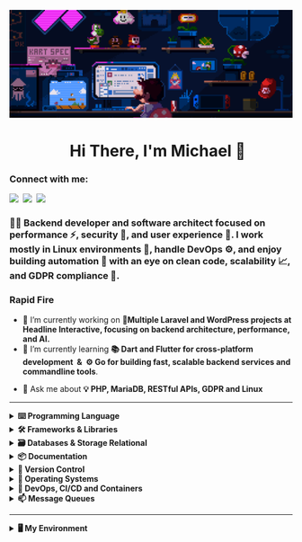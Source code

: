 ![Header](https://github.com/ixten/ixten/blob/main/header.gif?raw=true)

<div id="toc">
  <ul align="center" style="list-style: none">
    <summary>
      <h1>
        Hi There, I'm Michael 👋
      </h1>
    </summary>
  </ul>
</div>

**<h3 align="left">Connect with me:</h3>** 
<p align="left"><a href="https://ixten.nl" target="_blank"><img src="https://img.shields.io/badge/ixten.nl-100000?logo=googlechrome&logoColor=white" height="28" style="margin-right: 4px"></a> <a href="https://github.com/ixten" target="_blank"><img src="https://img.shields.io/badge/GitHub-100000?logo=github&logoColor=white" height="28" style="margin-right: 4px"></a> <a href="https://discordapp.com/users/209112152470978570" target="_blank"><img src="https://img.shields.io/badge/Discord-0077B5?logo=discord&logoColor=white" height="28" style="margin-right: 4px"></a></p>

 **<h3 align="left">🧑‍💻 Backend developer and software architect focused on performance ⚡, security 🔐, and user experience 🎯. I work mostly in Linux environments 🐧, handle DevOps ⚙️, and enjoy building automation 🤖 with an eye on clean code, scalability 📈, and GDPR compliance 📄.</h3>**

**<h3 align="left">Rapid Fire</h3>**
- 🔭 I’m currently working on **🔧Multiple Laravel and WordPress projects at Headline Interactive, focusing on backend architecture, performance, and AI.**
- 🌱 I’m currently learning  **📚 Dart and Flutter for cross-platform development &nbsp;& &nbsp;⚙️ Go for building fast, scalable backend services and commandline tools**.
<!--
- 👯 I’m looking to collaborate on ...
- 🤔 I’m looking for help with ...
-->
- 💬 Ask me about **💡 PHP, MariaDB, RESTful APIs, GDPR and Linux**
<!--
- 📫 How to reach me: ...
- 😄 Pronouns: ...
- ⚡ Fun fact: ...
-->

<hr/>

<details>
  <summary><b>⌨️ Programming Language</b></summary>
  <br/>

  ![PHP](https://img.shields.io/badge/PHP-8892BF.svg?&style=flat&logo=php&logoColor=white)&nbsp;
  ![JavaScript](https://img.shields.io/badge/JavaScript-F7DF1E.svg?&style=flat&logo=javascript&logoColor=black)&nbsp;
  ![TypeScript](https://img.shields.io/badge/TypeScript-3178C6.svg?&style=flat&logo=typescript&logoColor=white)&nbsp;
  ![HTML5](https://img.shields.io/badge/HTML5-E34F26.svg?&style=flat&logo=html5&logoColor=white)&nbsp;
  ![CSS](https://img.shields.io/badge/CSS-1572B6.svg?&style=flat&logo=css3&logoColor=white)&nbsp;
  ![Sass/SCSS](https://img.shields.io/badge/Sass/SCSS-CC6699.svg?&style=flat&logo=sass&logoColor=white)&nbsp;
  ![Less](https://img.shields.io/badge/Less-1D365D.svg?&style=flat&logo=less&logoColor=white)&nbsp;
  ![Dart](https://img.shields.io/badge/Dart-0175C2.svg?&style=flat&logo=dart&logoColor=white)&nbsp;
  ![Go](https://img.shields.io/badge/Go-00ADD8.svg?&style=flat&logo=go&logoColor=white)&nbsp;
  ![Python](https://img.shields.io/badge/Python-3776AB.svg?&style=flat&logo=python&logoColor=yellow)&nbsp;
  ![Java](https://img.shields.io/badge/JAVA-5382A1.svg?&style=flat&logo=java&logoColor=white)&nbsp;
  ![Lua](https://img.shields.io/badge/Lua-000080.svg?&style=flat&logo=lua&logoColor=white)&nbsp;
</details>

<details>
  <summary><b>🛠️ Frameworks & Libraries</b></summary>
  <br/>

  ![Laravel](https://img.shields.io/badge/Laravel-FF2D20.svg?&style=flat&logo=laravel&logoColor=white)&nbsp;
  ![LiveWire](https://img.shields.io/badge/LiveWire-4E5D94.svg?&style=flat&logo=laravel&logoColor=white)&nbsp;
  ![Flutter](https://img.shields.io/badge/Flutter-02569B.svg?&style=flat&logo=flutter&logoColor=white)&nbsp;
  ![Wordpress](https://img.shields.io/badge/WordPress-21759B.svg?&style=flat&logo=wordpress&logoColor=white)&nbsp;
  ![Yii Framework](https://img.shields.io/badge/Yii%20Framework-5A9C8F.svg?&style=flat&logo=yii&logoColor=white)&nbsp;
  ![Chrome Extensions](https://img.shields.io/badge/Chrome%20Extensions-4285F4.svg?&style=flat&logo=googlechrome&logoColor=white)&nbsp;
  ![React](https://img.shields.io/badge/React-61DAFB.svg?&style=flat&logo=react&logoColor=black)&nbsp;
  ![Zend Framework](https://img.shields.io/badge/Zend%20Framework-68B604.svg?&style=flat&logo=zend&logoColor=white)&nbsp;
  ![CodeIgniter](https://img.shields.io/badge/CodeIgniter-EF4223.svg?&style=flat&logo=codeigniter&logoColor=white)&nbsp;
  ![Angular](https://img.shields.io/badge/Angular-DD0031.svg?&style=flat&logo=angular&logoColor=white)&nbsp;
  ![Spring](https://img.shields.io/badge/Spring-6DB33F.svg?&style=flat&logo=spring&logoColor=white)&nbsp;
  ![jQuery](https://img.shields.io/badge/jQuery-0769AD.svg?&style=flat&logo=jquery&logoColor=white)&nbsp;
  ![Tailwind CSS](https://img.shields.io/badge/Tailwind%20CSS-06B6D4.svg?&style=flat&logo=tailwindcss&logoColor=white)&nbsp;
  ![Bootstrap](https://img.shields.io/badge/Bootstrap-7952B3.svg?&style=flat&logo=bootstrap&logoColor=white)&nbsp;
  ![Foundation](https://img.shields.io/badge/Foundation-2199E8.svg?&style=flat&logo=foundation&logoColor=white)&nbsp;
</details>

<details>
  <summary><b>🗃️ Databases & Storage Relational</b></summary>
  <br/>

  ![MySQL](https://img.shields.io/badge/MySQL-4479A1.svg?&style=flat&logo=mysql&logoColor=white)&nbsp;
  ![MariaDB](https://img.shields.io/badge/MariaDB-003545.svg?&style=flat&logo=mariadb&logoColor=white)&nbsp;
  ![Amazon RDS](https://img.shields.io/badge/Amazon%20RDS-527FFF.svg?&style=flat&logo=aws&logoColor=white)&nbsp;
  ![SQLite](https://img.shields.io/badge/SQLite-003B57.svg?&style=flat&logo=sqlite&logoColor=white)&nbsp;
  ![MongoDB](https://img.shields.io/badge/MongoDB-47A248.svg?&style=flat&logo=mongodb&logoColor=white)&nbsp;
  ![Redis](https://img.shields.io/badge/Redis-DC382D.svg?&style=flat&logo=redis&logoColor=white)&nbsp;
  ![ValKey](https://img.shields.io/badge/ValKey-00A3B1.svg?&style=flat&logo=valkey&logoColor=white)&nbsp;
</details>

<details>
  <summary><b>📦 Documentation</b></summary>
  <br/>

  ![OpenAPI/Swagger](https://img.shields.io/badge/OpenAPI/Swagger-85EA2D.svg?&style=flat&logo=openapiinitiative&logoColor=black)&nbsp;
  ![MarkDown](https://img.shields.io/badge/MarkDown-000000.svg?&style=flat&logo=markdown&logoColor=white)&nbsp;
</details>

<details>
  <summary><b>🧩 Version Control</b></summary>
  <br/>

  ![Git](https://img.shields.io/badge/Git-F05032.svg?&style=flat&logo=git&logoColor=white)&nbsp;
  ![GitLab](https://img.shields.io/badge/GitLab-FC6D26.svg?&style=flat&logo=gitlab&logoColor=white)&nbsp;
  ![BitBucket](https://img.shields.io/badge/BitBucket-0052CC.svg?&style=flat&logo=bitbucket&logoColor=white)&nbsp;
  ![GitHub](https://img.shields.io/badge/GitHub-181717.svg?&style=flat&logo=github&logoColor=white)&nbsp;
  ![Jujutsu](https://img.shields.io/badge/Jujutsu-8A63D2.svg?&style=flat&logo=jujutsu&logoColor=white)&nbsp;
  ![SVN](https://img.shields.io/badge/SVN-809CC9.svg?&style=flat&logo=svn&logoColor=black)&nbsp;
</details>

<details>
  <summary><b>🐧 Operating Systems</b></summary>
  <br/>

  ![Arch Linux](https://img.shields.io/badge/ARCH%20Linux-1793D1.svg?&style=flat&logo=archlinux&logoColor=white)&nbsp;
  ![Debian](https://img.shields.io/badge/Debian-A81D33.svg?&style=flat&logo=debian&logoColor=white)&nbsp;
  ![Ubuntu](https://img.shields.io/badge/Ubuntu-E95420.svg?&style=flat&logo=ubuntu&logoColor=white)&nbsp;
  ![OpenSUSE](https://img.shields.io/badge/OpenSUSE-73BA25.svg?&style=flat&logo=opensuse&logoColor=white)&nbsp;
  ![CentOS](https://img.shields.io/badge/CentOS-262577.svg?&style=flat&logo=centos&logoColor=white)&nbsp;
  ![Rocky Linux](https://img.shields.io/badge/Rocky%20Linux-10B981.svg?&style=flat&logo=rockylinux&logoColor=white)&nbsp;
</details>

<details>
  <summary><b>🚚 DevOps, CI/CD and Containers</b></summary>
  <br/>

  ![Docker](https://img.shields.io/badge/Docker-2496ED.svg?&style=flat&logo=docker&logoColor=white)&nbsp;
  ![Podman](https://img.shields.io/badge/Podman-892CA0.svg?&style=flat&logo=podman&logoColor=white)&nbsp;
  ![GitHub Actions](https://img.shields.io/badge/GitHub%20Actions-2088FF.svg?&style=flat&logo=githubactions&logoColor=white)&nbsp;
  ![GitLab CI](https://img.shields.io/badge/GitLab%20CI-FC6D26.svg?&style=flat&logo=gitlab&logoColor=white)&nbsp;
  ![Ansible](https://img.shields.io/badge/Ansible-EE0000.svg?&style=flat&logo=ansible&logoColor=white)&nbsp;
  ![OpenShift](https://img.shields.io/badge/OpenShift-E00.svg?&style=flat&logo=redhatopenshift&logoColor=white)&nbsp;
  ![AWS](https://img.shields.io/badge/AWS-232F3E.svg?&style=flat&logo=amazonaws&logoColor=white)&nbsp;
  ![CloudFlare](https://img.shields.io/badge/CloudFlare-F38020.svg?&style=flat&logo=cloudflare&logoColor=white)&nbsp;
  ![Automic Deploys](https://img.shields.io/badge/Atomic%20Deploys-4B0082.svg?&style=flat)&nbsp;
</details>

<details>
  <summary><b>📫 Message Queues</b></summary>
  <br/>

  ![MQTT](https://img.shields.io/badge/MQTT-660066.svg?&style=flat&logo=mqtt&logoColor=white)&nbsp;
  ![Amazon SQS](https://img.shields.io/badge/Amazon%20SQS-FF9900.svg?&style=flat&logo=amazonaws&logoColor=black)&nbsp;
  ![RabbitMQ](https://img.shields.io/badge/RabbitMQ-FF6600.svg?&style=flat&logo=rabbitmq&logoColor=white)&nbsp;
</details>
<hr/>

<details>
  <summary><b>🖥 My Environment</b></summary>
  <br/>

  - 🐧 Operating System: **<img height="16" width="16" src="https://cdn.simpleicons.org/archlinux" /> Arch Linux with <img height="16" width="16" src="https://cdn.simpleicons.org/gnome" /> Gnome on <img height="16" width="16" src="https://cdn.simpleicons.org/wayland" /> Wayland**
  - 🖥 Hardware: **<img height="16" width="16" src="https://cdn.simpleicons.org/amd" />AMD Ryzen 9800X3D, 64GB RAM, <img height="16" width="16" src="https://cdn.simpleicons.org/nvidia" /> NVIDIA GeForce RTX 4080 Super, Tripple monitor**
  - 🗒️ Editor:  **<img height="16" width="16" src="https://cdn.simpleicons.org/sublimetext" /> Sublime Text and <img height="16" width="16" src="https://cdn.simpleicons.org/vim" /> Vim**
  - 🏄 Browser: **<img height="16" width="16" src="https://cdn.simpleicons.org/vivaldi" /> Vivaldi Browser**
  - 🤖 AI and Automation: **<img height="16" width="16" src="https://cdn.simpleicons.org/openai" /> ChatGPT, <img height="16" width="16" src="https://cdn.simpleicons.org/googlegemini" /> Gemini and <img height="16" width="16" src="https://cdn.simpleicons.org/n8n" /> N8N. Locally I play with DeepSeek, Llama and Gemma**
  - 💬 Communication: **<img height="16" width="16" src="https://cdn.simpleicons.org/slack" /> Slack, <img height="16" width="16" src="https://cdn.simpleicons.org/discord" /> Discord and <img height="16" width="16" src="https://cdn.simpleicons.org/gmail" /> Gmail**
  - 👷🏼‍♂️ Dev env: **<img height="16" width="16" src="https://cdn.simpleicons.org/apache" /> Apache, <img height="16" width="16" src="https://cdn.simpleicons.org/php" /> PHP, <img height="16" width="16" src="https://cdn.simpleicons.org/mariadb" /> MariaDB, Valkey, Mailhog, Dnsmasq, mkcert, <img height="16" width="16" src="https://cdn.simpleicons.org/nvm" /> nvm, <img height="16" width="16" src="https://cdn.simpleicons.org/npm" /> node/npm, <img height="16" width="16" src="https://cdn.simpleicons.org/composer" /> composer, <img height="16" width="16" src="https://cdn.simpleicons.org/wordpress" /> WP CLI**
  - 🧰 Tools: **Insomnium, <img height="16" width="16" src="https://cdn.simpleicons.org/bruno" /> Bruno, <img height="16" width="16" src="https://cdn.simpleicons.org/phpmyadmin" /> phpMyAdmin, <img height="16" width="16" src="https://cdn.simpleicons.org/dbeaver" /> DBeaver**
  - 🧩 Version Control & CLI: **Self hosted <img height="16" width="16" src="https://cdn.simpleicons.org/gitlab" /> GitLab, <img height="16" width="16" src="https://cdn.simpleicons.org/git" /> Git on CLI, <img height="16" width="16" src="https://cdn.simpleicons.org/gnometerminal" /> Gnome Terminal with <img height="16" width="16" src="https://cdn.simpleicons.org/gnubash" /> Bash**
</details>
